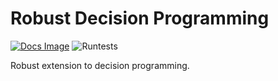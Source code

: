 # Robust Decision Programming
[![Docs Image](https://img.shields.io/badge/docs-latest-blue.svg)](https://gamma-opt.github.io/RobustDecisionProgramming.jl/dev/)
![Runtests](https://github.com/gamma-opt/RobustDecisionProgramming.jl/workflows/Runtests/badge.svg)

Robust extension to decision programming.
